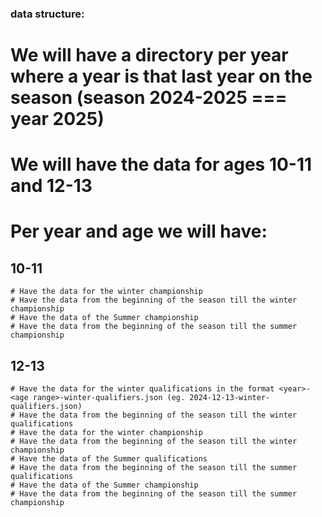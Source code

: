 ### data structure:

# We will have a directory per year where a year is that last year on the season (season 2024-2025 === year 2025)
# We will have the data for ages 10-11 and 12-13
# Per year and age we will have:

## 10-11
    # Have the data for the winter championship
    # Have the data from the beginning of the season till the winter championship
    # Have the data of the Summer championship
    # Have the data from the beginning of the season till the summer championship

## 12-13
    # Have the data for the winter qualifications in the format <year>-<age range>-winter-qualifiers.json (eg. 2024-12-13-winter-qualifiers.json)
    # Have the data from the beginning of the season till the winter qualifications
    # Have the data for the winter championship
    # Have the data from the beginning of the season till the winter championship
    # Have the data of the Summer qualifications
    # Have the data from the beginning of the season till the summer qualifications
    # Have the data of the Summer championship
    # Have the data from the beginning of the season till the summer championship
